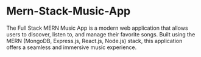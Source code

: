 # Mern-Stack-Music-App
The Full Stack MERN Music App is a modern web application that allows users to discover, listen to, and manage their favorite songs. Built using the MERN (MongoDB, Express.js, React.js, Node.js) stack, this application offers a seamless and immersive music experience.
